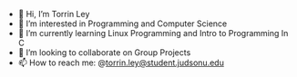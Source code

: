 - 👋 Hi, I’m Torrin Ley
- 👀 I’m interested in Programming and Computer Science
- 🌱 I’m currently learning Linux Programming and Intro to Programming In C
- 💞️ I’m looking to collaborate on Group Projects
- 📫 How to reach me: @torrin.ley@student.judsonu.edu 

<!---
TorrinLey/TorrinLey is a ✨ special ✨ repository because its `README.md` (this file) appears on your GitHub profile.
You can click the Preview link to take a look at your changes.
--->
